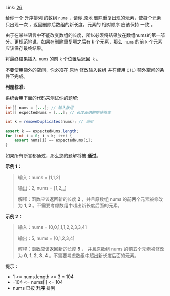 Link: [26](https://leetcode.cn/problems/remove-duplicates-from-sorted-array/)

给你一个 升序排列 的数组 `nums` ，请你 原地 删除重复出现的元素，使每个元素 只出现一次 ，返回删除后数组的新长度。元素的 相对顺序 应该保持 一致 。

由于在某些语言中不能改变数组的长度，所以必须将结果放在数组nums的第一部分。更规范地说，如果在删除重复项之后有 k 个元素，那么` nums` 的前 `k` 个元素应该保存最终结果。

将最终结果插入` nums` 的前 `k` 个位置后返回` k` 。

不要使用额外的空间，你必须在 原地 修改输入数组 并在使用 `O(1)` 额外空间的条件下完成。

**判题标准:**

系统会用下面的代码来测试你的题解:

```java
int[] nums = [...]; // 输入数组
int[] expectedNums = [...]; // 长度正确的期望答案

int k = removeDuplicates(nums); // 调用

assert k == expectedNums.length;
for (int i = 0; i < k; i++) {
    assert nums[i] == expectedNums[i];
}
```

如果所有断言都通过，那么您的题解将被 **通过**。



**示例 1：**

> 输入：nums = [1,1,2]
> 
> 输出：2, nums = [1,2,_]
> 
> 解释：函数应该返回新的长度 **2** ，并且原数组 nums 的前两个元素被修改为 **1**, **2** 。不需要考虑数组中超出新长度后面的元素。



**示例 2：**

> 输入：nums = [0,0,1,1,1,2,2,3,3,4]
> 
> 输出：5, nums = [0,1,2,3,4]
> 
> 解释：函数应该返回新的长度 **5** ， 并且原数组 nums 的前五个元素被修改为 **0**, **1**, **2**, **3**, **4** 。不需要考虑数组中超出新长度后面的元素。



提示：

- 1 <= nums.length <= 3 * 104
- -104 <= nums[i] <= 104
- nums 已按 **升序** 排列